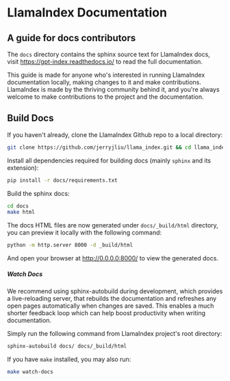 # LlamaIndex Documentation

## A guide for docs contributors

The `docs` directory contains the sphinx source text for LlamaIndex docs, visit
https://gpt-index.readthedocs.io/ to read the full documentation.

This guide is made for anyone who's interested in running LlamaIndex documentation locally,
making changes to it and make contributions. LlamaIndex is made by the thriving community
behind it, and you're always welcome to make contributions to the project and the 
documentation. 

## Build Docs

If you haven't already, clone the LlamaIndex Github repo to a local directory:

```bash
git clone https://github.com/jerryjliu/llama_index.git && cd llama_index
```

Install all dependencies required for building docs (mainly `sphinx` and its extension):

```bash
pip install -r docs/requirements.txt
```

Build the sphinx docs:

```bash
cd docs
make html
```

The docs HTML files are now generated under `docs/_build/html` directory, you can preview
it locally with the following command:

```bash
python -m http.server 8000 -d _build/html
```

And open your browser at http://0.0.0.0:8000/ to view the generated docs.


##### Watch Docs

We recommend using sphinx-autobuild during development, which provides a live-reloading 
server, that rebuilds the documentation and refreshes any open pages automatically when 
changes are saved. This enables a much shorter feedback loop which can help boost 
productivity when writing documentation.

Simply run the following command from LlamaIndex project's root directory: 

```bash
sphinx-autobuild docs/ docs/_build/html
```

If you have `make` installed, you may also run:

```bash
make watch-docs
```

